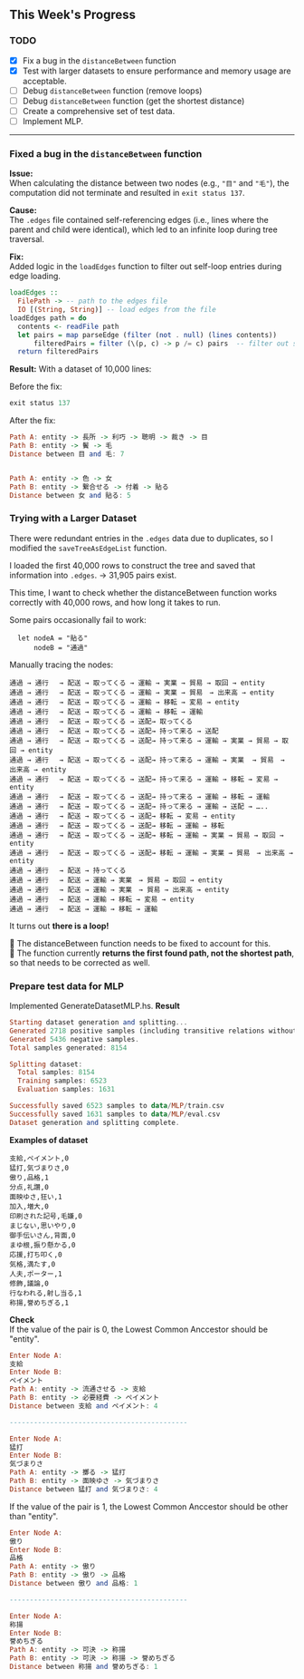 ## This Week's Progress
### **TODO**
- [x] Fix a bug in the `distanceBetween` function
- [x] Test with larger datasets to ensure performance and memory usage are acceptable. 
- [ ] Debug `distanceBetween` function (remove loops)
- [ ] Debug `distanceBetween` function (get the shortest distance)
- [ ] Create a comprehensive set of test data.
- [ ] Implement MLP.
---
### **Fixed a bug in the `distanceBetween` function**

**Issue:**  
When calculating the distance between two nodes (e.g., `"目"` and `"毛"`), the computation did not terminate and resulted in `exit status 137`.

**Cause:**  
The `.edges` file contained self-referencing edges (i.e., lines where the parent and child were identical), which led to an infinite loop during tree traversal.

**Fix:**  
Added logic in the `loadEdges` function to filter out self-loop entries during edge loading.

```haskell
loadEdges :: 
  FilePath -> -- path to the edges file
  IO [(String, String)] -- load edges from the file
loadEdges path = do
  contents <- readFile path
  let pairs = map parseEdge (filter (not . null) (lines contents))
      filteredPairs = filter (\(p, c) -> p /= c) pairs  -- filter out self-loops
  return filteredPairs
```

**Result:**
With a dataset of 10,000 lines:    

Before the fix:
```haskell
exit status 137
```

After the fix:
```haskell
Path A: entity -> 長所 -> 利巧 -> 聰明 -> 裁き -> 目
Path B: entity -> 鬢 -> 毛
Distance between 目 and 毛: 7


Path A: entity -> 色 -> 女
Path B: entity -> 繋合せる -> 付着 -> 貼る
Distance between 女 and 貼る: 5
```

### Trying with a Larger Dataset

There were redundant entries in the `.edges` data due to duplicates, so I modified the `saveTreeAsEdgeList` function.

I loaded the first 40,000 rows to construct the tree and saved that information into `.edges`.
→ 31,905 pairs exist.

This time, I want to check whether the distanceBetween function works correctly with 40,000 rows, and how long it takes to run.

Some pairs occasionally fail to work:
```
  let nodeA = "貼る"
      nodeB = "通過"
```
Manually tracing the nodes:
```
通過 → 通行　 → 配送 → 取ってくる → 運輸 → 実業 → 貿易 → 取回 → entity 
通過 → 通行　 → 配送 → 取ってくる → 運輸 → 実業 → 貿易　→ 出来高 → entity
通過 → 通行　 → 配送 → 取ってくる → 運輸 → 移転 → 変易 → entity
通過 → 通行　 → 配送 → 取ってくる → 運輸 → 移転 → 運輸
通過 → 通行　 → 配送 → 取ってくる → 送配→ 取ってくる
通過 → 通行　 → 配送 → 取ってくる → 送配→ 持って来る → 送配
通過 → 通行　 → 配送 → 取ってくる → 送配→ 持って来る → 運輸 → 実業 → 貿易 → 取回 → entity 
通過 → 通行　 → 配送 → 取ってくる → 送配→ 持って来る → 運輸 → 実業  → 貿易　→ 出来高 → entity
通過 → 通行　 → 配送 → 取ってくる → 送配→ 持って来る → 運輸 → 移転 → 変易 → entity
通過 → 通行　 → 配送 → 取ってくる → 送配→ 持って来る → 運輸 → 移転 → 運輸
通過 → 通行　 → 配送 → 取ってくる → 送配→ 持って来る → 運輸 → 送配 → …..
通過 → 通行　 → 配送 → 取ってくる → 送配→ 移転 → 変易 → entity
通過 → 通行　 → 配送 → 取ってくる → 送配→ 移転 → 運輸 → 移転
通過 → 通行　 → 配送 → 取ってくる → 送配→ 移転 → 運輸 → 実業 → 貿易 → 取回 → entity 
通過 → 通行　 → 配送 → 取ってくる → 送配→ 移転 → 運輸 → 実業 → 貿易　→ 出来高 → entity
通過 → 通行　 → 配送 → 持ってくる
通過 → 通行　 → 配送 → 運輸 → 実業　→ 貿易 → 取回 → entity
通過 → 通行　 → 配送 → 運輸 → 実業　→ 貿易 → 出来高 → entity
通過 → 通行　 → 配送 → 運輸 → 移転 → 変易 → entity
通過 → 通行　 → 配送 → 運輸 → 移転 → 運輸
```

It turns out **there is a loop!**   

🌟 The distanceBetween function needs to be fixed to account for this.   
🌟 The function currently **returns the first found path, not the shortest path**, so that needs to be corrected as well.



### Prepare test data for MLP
Implemented GenerateDatasetMLP.hs.
**Result**
```haskell
Starting dataset generation and splitting...
Generated 2718 positive samples (including transitive relations without 'entity').
Generated 5436 negative samples.
Total samples generated: 8154

Splitting dataset:
  Total samples: 8154
  Training samples: 6523
  Evaluation samples: 1631

Successfully saved 6523 samples to data/MLP/train.csv
Successfully saved 1631 samples to data/MLP/eval.csv
Dataset generation and splitting complete.
```
**Examples of dataset**
```haskell: data/MLP/eval.csv
支給,ペイメント,0
猛打,気づまりさ,0
傲り,品格,1
分点,礼讚,0
面映ゆさ,狂い,1
加入,増大,0
印刷された記号,毛嫌,0
まじない,思いやり,0
御手伝いさん,背面,0
まゆ根,振り懸かる,0
応援,打ち叩く,0
気格,満たす,0
人夫,ポーター,1
修飾,議論,0
行なわれる,射し当る,1
称揚,誉めちぎる,1
```

**Check**   
If the value of the pair is 0, the Lowest Common Anccestor should be "entity".
```haskell
Enter Node A:
支給
Enter Node B:
ペイメント
Path A: entity -> 流通させる -> 支給
Path B: entity -> 必要経費 -> ペイメント
Distance between 支給 and ペイメント: 4

--------------------------------------------

Enter Node A:
猛打
Enter Node B:
気づまりさ
Path A: entity -> 擲る -> 猛打
Path B: entity -> 面映ゆさ -> 気づまりさ
Distance between 猛打 and 気づまりさ: 4
```

If the value of the pair is 1, the Lowest Common Anccestor should be other than "entity".
```haskell
Enter Node A:
傲り
Enter Node B:
品格
Path A: entity -> 傲り
Path B: entity -> 傲り -> 品格
Distance between 傲り and 品格: 1

--------------------------------------------

Enter Node A:
称揚
Enter Node B:
誉めちぎる
Path A: entity -> 可決 -> 称揚
Path B: entity -> 可決 -> 称揚 -> 誉めちぎる
Distance between 称揚 and 誉めちぎる: 1
```

